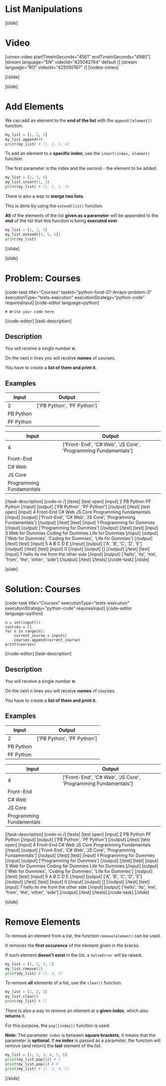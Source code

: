 # List Manipulations

[slide]
# Video

[vimeo-video startTimeInSeconds="4561" endTimeInSeconds="4980"]
[stream language="EN" videoId="425042764" default /]
[stream language="RO" videoId="425050167" /]
[/video-vimeo]

[/slide]

[slide]
# Add Elements

We can add an element to the **end of the list** with the `append([element])` function.

```python live
my_list = [1, 2, 3]
my_list.append(4)
print(my_list) # [1, 2, 3, 4]
```

To add an element to a **specific index**, use the `insert(index, element)` function.

The first parameter is the index and the second - the element to be added.

```python live
my_list = [1, 3, 4]
my_list.insert(1, 2)
print(my_list) # [1, 2, 3, 4]
```

There is also a way to **merge two lists**.

This is done by using the `extend(list)` function.

**All** of the elements of the list **given as a parameter** will be appended to the **end** of the list that this function is being **executed over**.

```python live
my_list = [1, 2, 3]
my_list.extend([4, 5, 6])
print(my_list)
```

[/slide]

[slide]
# Problem: Courses
[code-task title="Courses" taskId="python-fund-07-Arrays-problem-3" executionType="tests-execution" executionStrategy="python-code" requiresInput]
[code-editor language=python]
```
# Write your code here
```
[/code-editor]
[task-description]
## Description
You will receive a single number **n**.

On the next n lines you will receive **names** of courses.

You have to create a **list of them and print it**.

## Examples
| **Input** | **Output** |
| --- | --- |
| 2 | ['PB Python', 'PF Python'] |
| PB Python |  |
| PF Python |  |

| **Input** | **Output** |
| --- | --- |
| 4 | ['Front-End', 'C# Web', 'JS Core', 'Programming Fundamentals'] |
| Front-End |  |
| C# Web |  |
| JS Core |  |
| Programming Fundamentals |  |

[/task-description]
[code-io /]
[tests]
[test open]
[input]
2
PB Python
PF Python
[/input]
[output]
\['PB Python', 'PF Python'\]
[/output]
[/test]
[test open]
[input]
4
Front-End
C\# Web
JS Core
Programming Fundamentals
[/input]
[output]
\['Front-End', 'C\# Web', 'JS Core', 'Programming Fundamentals'\]
[/output]
[/test]
[test]
[input]
1
Programming for Dummies
[/input]
[output]
\['Programming for Dummies'\]
[/output]
[/test]
[test]
[input]
3
Web for Dummies
Coding for Dummies
Life for Dummies
[/input]
[output]
\['Web for Dummies', 'Coding for Dummies', 'Life for Dummies'\]
[/output]
[/test]
[test]
[input]
5
A
B
C
D
E
[/input]
[output]
\['A', 'B', 'C', 'D', 'E'\]
[/output]
[/test]
[test]
[input]
0
[/input]
[output]
\[\]
[/output]
[/test]
[test]
[input]
7
hello
its
me
from
the
other
side
[/input]
[output]
\['hello', 'its', 'me', 'from', 'the', 'other', 'side'\]
[/output]
[/test]
[/tests]
[/code-task]
[/slide]

[slide]
# Solution: Courses
[code-task title="Courses" executionType="tests-execution" executionStrategy="python-code" requiresInput]
[code-editor language=python]
```
n = int(input())
courses = []
for n in range(n):
    current_course = input()
    courses.append(current_course)
print(courses)
```
[/code-editor]
[task-description]
## Description
You will receive a single number **n**.

On the next n lines you will receive **names** of courses.

You have to create a **list of them and print it**.

## Examples
| **Input** | **Output** |
| --- | --- |
| 2 | ['PB Python', 'PF Python'] |
| PB Python |  |
| PF Python |  |

| **Input** | **Output** |
| --- | --- |
| 4 | ['Front-End', 'C# Web', 'JS Core', 'Programming Fundamentals'] |
| Front-End |  |
| C# Web |  |
| JS Core |  |
| Programming Fundamentals |  |

[/task-description]
[code-io /]
[tests]
[test open]
[input]
2
PB Python
PF Python
[/input]
[output]
\['PB Python', 'PF Python'\]
[/output]
[/test]
[test open]
[input]
4
Front-End
C\# Web
JS Core
Programming Fundamentals
[/input]
[output]
\['Front-End', 'C\# Web', 'JS Core', 'Programming Fundamentals'\]
[/output]
[/test]
[test]
[input]
1
Programming for Dummies
[/input]
[output]
\['Programming for Dummies'\]
[/output]
[/test]
[test]
[input]
3
Web for Dummies
Coding for Dummies
Life for Dummies
[/input]
[output]
\['Web for Dummies', 'Coding for Dummies', 'Life for Dummies'\]
[/output]
[/test]
[test]
[input]
5
A
B
C
D
E
[/input]
[output]
\['A', 'B', 'C', 'D', 'E'\]
[/output]
[/test]
[test]
[input]
0
[/input]
[output]
\[\]
[/output]
[/test]
[test]
[input]
7
hello
its
me
from
the
other
side
[/input]
[output]
\['hello', 'its', 'me', 'from', 'the', 'other', 'side'\]
[/output]
[/test]
[/tests]
[/code-task]
[/slide]

[slide]
# Remove Elements

To remove an element from a list, the function `remove(element)` can be used.

It removes the **first occurence** of the element given in the braces.

If such element **doesn't exist** in the list, a `ValueError` will be raised.

```python live
my_list = [1, 2, 3, 2]
my_list.remove(2)
print(my_list) # [1, 3, 2]
```

To remove **all** elements of a list, use the `clear()` function.

```python live
my_list = [1, 2, 3]
my_list.clear()
print(my_list) # []
```

There is also a way to remove an element at a **given index**, which also **returns** it.

For this purpose, the `pop([index])` function is used.

**Note:** The parameter `index` is between **square brackets**, it means that the parameter is **optional**. If **no index** is passed as a parameter, the function will remove (and return) the **last** element of the list.

```python live
my_list = [1, 2, 3, 4, 5, 6]
print(my_list.pop(2)) # 3
print(my_list.pop()) # 6
print(my_list) # [1, 2, 4, 5]
```

[/slide]